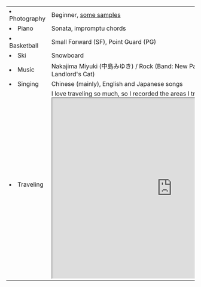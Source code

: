 <table class="table table-hover">
<tr>
  <td class='col-md-2'><li>Photography</li></td>
  <td>
Beginner, <a href='https://photos.google.com/share/AF1QipN_CclRNxpDIzwmw42gQstv4OKbid3q29VY9e8XBYhysxeSlJay8CFYzMMWWQzYDA?key=WkdYdm5DM1ljS1RlYzN5RlRrcndtQndUaG1PU2pB'>some samples</a>
  </td>
</tr>
<tr>
  <td class='col-md-2'><li>Piano</li></td>
  <td>
Sonata, impromptu chords
  </td>
</tr>
<tr>
  <td class='col-md-2'><li>Basketball</li></td>
  <td>
Small Forward (SF), Point Guard (PG)
  </td>
</tr>
<tr>
  <td class='col-md-2'><li>Ski</li></td>
  <td>
Snowboard
  </td>
</tr>
<tr>
  <td class='col-md-2'><li>Music</li></td>
  <td>
Nakajima Miyuki (中島みゆき) / Rock (Band: New Pants, Won Fu) / Folk (The Landlord's Cat)
  </td>
</tr>
<tr>
  <td class='col-md-2'><li>Singing</li></td>
  <td>
Chinese (mainly), English and Japanese songs
  </td>
</tr>

<tr>
  <td class='col-md-2'><li>Traveling</li></td>
  <td>
I love traveling so much, so I recorded the areas I traveled. 
<iframe src="https://www.google.com/maps/d/embed?mid=1lvQnC_MLw7w4fRvmKIQvQA4XoSv5ClY&hl=en&ehbc=2E312F" width="640" height="480"></iframe>
  </td>
</tr>
</table>

